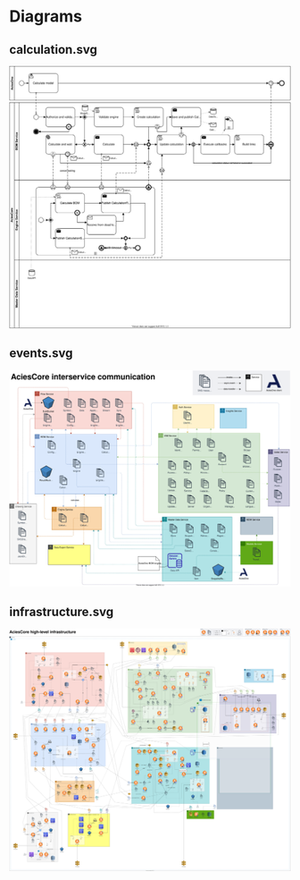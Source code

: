 # Diagrams
## calculation.svg
![output/calculation.svg](https://github.com/AciesDK/core-diagrams/blob/master/output/calculation.svg?raw=true "output/calculation.svg")
## events.svg
![output/events.svg](https://github.com/AciesDK/core-diagrams/blob/master/output/events.svg?raw=true "output/events.svg")
## infrastructure.svg
![output/infrastructure.svg](https://github.com/AciesDK/core-diagrams/blob/master/output/infrastructure.svg?raw=true "output/infrastructure.svg")

